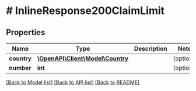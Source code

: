 # # InlineResponse200ClaimLimit

## Properties

Name | Type | Description | Notes
------------ | ------------- | ------------- | -------------
**country** | [**\OpenAPI\Client\Model\Country**](Country.md) |  | [optional] 
**number** | **int** |  | [optional] 

[[Back to Model list]](../../README.md#documentation-for-models) [[Back to API list]](../../README.md#documentation-for-api-endpoints) [[Back to README]](../../README.md)


